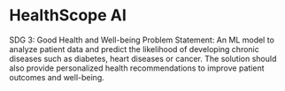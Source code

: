 # HealthScope AI
SDG 3: Good Health and Well-being
Problem Statement: An ML model to analyze patient data and predict the likelihood of developing chronic diseases such as diabetes, heart diseases or cancer. The solution should also provide personalized health recommendations to improve patient outcomes and well-being.
